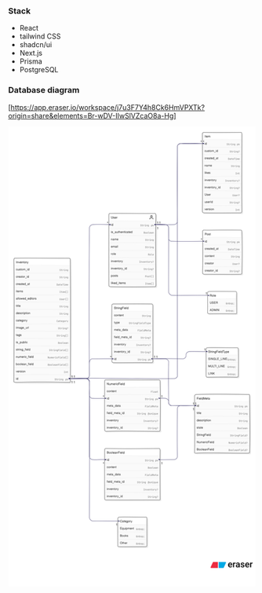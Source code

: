 ### Stack

- React
- tailwind CSS
- shadcn/ui
- Next.js
- Prisma
- PostgreSQL

### Database diagram

[https://app.eraser.io/workspace/j7u3F7Y4h8Ck6HmVPXTk?origin=share&elements=Br-wDV-IIwSlVZcaO8a-Hg]

![Inventory database diagram](./public/inventory-database-diagram.svg)
